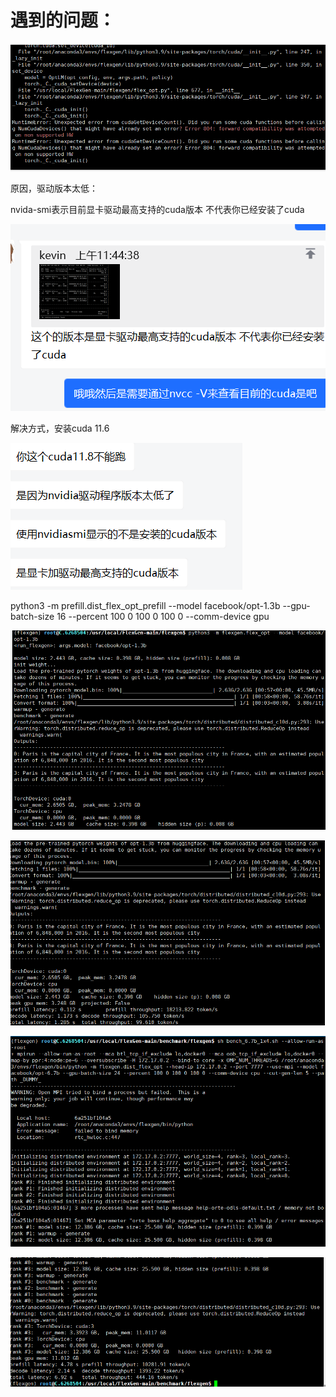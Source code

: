 # 遇到的问题：

![image-20230516114939276](prefill任务遇到的问题.assets/image-20230516114939276.png)

原因，驱动版本太低：

nvida-smi表示目前显卡驱动最高支持的cuda版本 不代表你已经安装了cuda

![image-20230516120234985](prefill任务遇到的问题.assets/image-20230516120234985.png)

解决方式，安装cuda 11.6

![image-20230516115012944](prefill任务遇到的问题.assets/image-20230516115012944.png)

python3 -m prefill.dist_flex_opt_prefill --model facebook/opt-1.3b --gpu-batch-size 16  --percent 100 0 100 0 100 0  --comm-device gpu

![image-20230516114819581](prefill任务遇到的问题.assets/image-20230516114819581.png)

![image-20230516114829087](prefill任务遇到的问题.assets/image-20230516114829087.png)





![image-20230516122159264](prefill任务遇到的问题.assets/image-20230516122159264.png)

![image-20230516122208461](prefill任务遇到的问题.assets/image-20230516122208461.png)